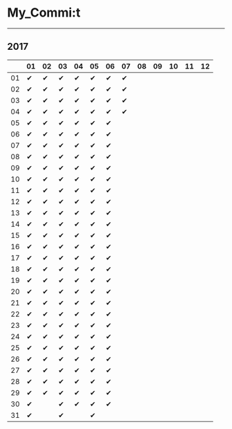 # My_Commi:t

---

## 2017

|  |01|02|03|04|05|06|07|08|09|10|11|12|
|----|----|----|----|----|----|----|----|----|----|----|----|----|
|01|✔ |✔ |✔ |✔ |✔ |✔ |✔ |  |  |  |  |  |
|02|✔ |✔ |✔ |✔ |✔ |✔ |✔ |  |  |  |  |  |
|03|✔ |✔ |✔ |✔ |✔ |✔ |✔ |  |  |  |  |  |
|04|✔ |✔ |✔ |✔ |✔ |✔ |✔ |  |  |  |  |  |
|05|✔ |✔ |✔ |✔ |✔ |✔ |  |  |  |  |  |  |
|06|✔ |✔ |✔ |✔ |✔ |✔ |  |  |  |  |  |  |
|07|✔ |✔ |✔ |✔ |✔ |✔ |  |  |  |  |  |  |
|08|✔ |✔ |✔ |✔ |✔ |✔ |  |  |  |  |  |  |
|09|✔ |✔ |✔ |✔ |✔ |✔ |  |  |  |  |  |  |
|10|✔ |✔ |✔ |✔ |✔ |✔ |  |  |  |  |  |  |
|11|✔ |✔ |✔ |✔ |✔ |✔ |  |  |  |  |  |  |
|12|✔ |✔ |✔ |✔ |✔ |✔ |  |  |  |  |  |  |
|13|✔ |✔ |✔ |✔ |✔ |✔ |  |  |  |  |  |  |
|14|✔ |✔ |✔ |✔ |✔ |✔ |  |  |  |  |  |  |
|15|✔ |✔ |✔ |✔ |✔ |✔ |  |  |  |  |  |  |
|16|✔ |✔ |✔ |✔ |✔ |✔ |  |  |  |  |  |  |
|17|✔ |✔ |✔ |✔ |✔ |✔ |  |  |  |  |  |  |
|18|✔ |✔ |✔ |✔ |✔ |✔ |  |  |  |  |  |  |
|19|✔ |✔ |✔ |✔ |✔ |✔ |  |  |  |  |  |  |
|20|✔ |✔ |✔ |✔ |✔ |✔ |  |  |  |  |  |  |
|21|✔ |✔ |✔ |✔ |✔ |✔ |  |  |  |  |  |  |
|22|✔ |✔ |✔ |✔ |✔ |✔ |  |  |  |  |  |  |
|23|✔ |✔ |✔ |✔ |✔ |✔ |  |  |  |  |  |  |
|24|✔ |✔ |✔ |✔ |✔ |✔ |  |  |  |  |  |  |
|25|✔ |✔ |✔ |✔ |✔ |✔ |  |  |  |  |  |  |
|26|✔ |✔ |✔ |✔ |✔ |✔ |  |  |  |  |  |  |
|27|✔ |✔ |✔ |✔ |✔ |✔ |  |  |  |  |  |  |
|28|✔ |✔ |✔ |✔ |✔ |✔ |  |  |  |  |  |  |
|29|✔ |✔ |✔ |✔ |✔ |✔ |  |  |  |  |  |  |
|30|✔ |  |✔ |✔ |✔ |✔ |  |  |  |  |  |  |
|31|✔ |  |✔ |  |✔ |  |  |  |  |  |  |  |
